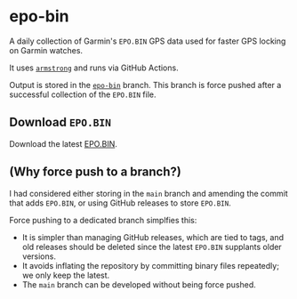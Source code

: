# epo-bin

A daily collection of Garmin's `EPO.BIN` GPS data used for faster GPS
locking on Garmin watches.

It uses
[`armstrong`](https://github.com/StevenMaude/armstrong) and runs via
GitHub Actions.

Output is stored in the
[`epo-bin`](https://github.com/StevenMaude/epo-bin/tree/epo-bin) branch.
This branch is force pushed after a successful collection of the
`EPO.BIN` file.

## Download `EPO.BIN`

Download the latest
[EPO.BIN](https://github.com/StevenMaude/epo-bin/raw/epo-bin/EPO.BIN).

## (Why force push to a branch?)

I had considered either storing in the `main` branch and amending the
commit that adds `EPO.BIN`, or using GitHub releases to store `EPO.BIN`.

Force pushing to a dedicated branch simplfies this:

* It is simpler than managing GitHub releases, which are tied to tags,
  and old releases should be deleted since the latest `EPO.BIN`
  supplants older versions.
* It avoids inflating the repository by committing binary files
  repeatedly; we only keep the latest.
* The `main` branch can be developed without being force pushed.
